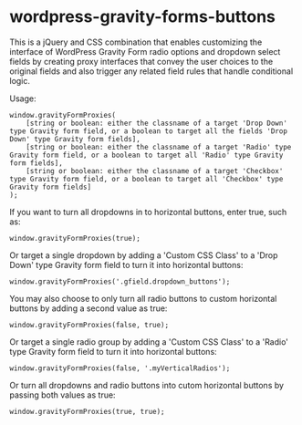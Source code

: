 # wordpress-gravity-forms-buttons
This is a jQuery and CSS combination that enables customizing the interface of WordPress Gravity Form radio options and dropdown select fields by creating proxy interfaces that convey the user choices to the original fields and also trigger any related field rules that handle conditional logic.

Usage:

```
window.gravityFormProxies(
    [string or boolean: either the classname of a target 'Drop Down' type Gravity form field, or a boolean to target all the fields 'Drop Down' type Gravity form fields],
    [string or boolean: either the classname of a target 'Radio' type Gravity form field, or a boolean to target all 'Radio' type Gravity form fields],
    [string or boolean: either the classname of a target 'Checkbox' type Gravity form field, or a boolean to target all 'Checkbox' type Gravity form fields]
);
```



If you want to turn all dropdowns in to horizontal buttons, enter true, such as:

`window.gravityFormProxies(true);`



Or target a single dropdown by adding a 'Custom CSS Class' to a 'Drop Down' type Gravity form field to turn it into horizontal buttons:

`window.gravityFormProxies('.gfield.dropdown_buttons');`



You may also choose to only turn all radio buttons to custom horizontal buttons by adding a second value as true:

`window.gravityFormProxies(false, true);`



Or target a single radio group by adding a 'Custom CSS Class' to a 'Radio' type Gravity form field to turn it into horizontal buttons:

`window.gravityFormProxies(false, '.myVerticalRadios');`



Or turn all dropdowns and radio buttons into cutom horizontal buttons by passing both values as true:

`window.gravityFormProxies(true, true);`
